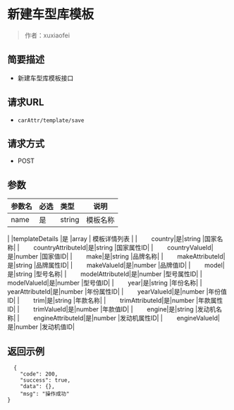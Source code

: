 # 新建车型库模板

> 作者：xuxiaofei

## 简要描述

- 新建车型库模板接口

## 请求URL
- ` carAttr/template/save `
  
## 请求方式
- POST 

## 参数

|参数名|必选|类型|说明|
|:----    |:---|:----- |-----   |
|name     |是  |string | 模板名称    |
|
|templateDetails     |是  |array | 模板详情列表    |
|&emsp;&emsp; country|是|string |国家名称|
|&emsp;&emsp; countryAttributeId|是|string |国家属性ID|
|&emsp;&emsp; countryValueId|是|number |国家值ID|
|&emsp;&emsp; make|是|string |品牌名称|
|&emsp;&emsp; makeAttributeId|是|string |品牌属性ID|
|&emsp;&emsp; makeValueId|是|number |品牌值ID|
|&emsp;&emsp; model|是|string |型号名称|
|&emsp;&emsp; modelAttributeId|是|number |型号属性ID|
|&emsp;&emsp; modelValueId|是|number |型号值ID|
|&emsp;&emsp; year|是|string |年份名称|
|&emsp;&emsp; yearAttributeId|是|number |年份属性ID|
|&emsp;&emsp; yearValueId|是|number |年份值ID|
|&emsp;&emsp; trim|是|string |年款名称|
|&emsp;&emsp; trimAttributeId|是|number |年款属性ID|
|&emsp;&emsp; trimValueId|是|number |年款值ID|
|&emsp;&emsp; engine|是|string |发动机名称|
|&emsp;&emsp; engineAttributeId|是|number |发动机属性ID|
|&emsp;&emsp; engineValueId|是|number |发动机值ID|



## 返回示例 

``` 
  {
    "code": 200,
    "success": true,
    "data": {},
    "msg": "操作成功"
}
```